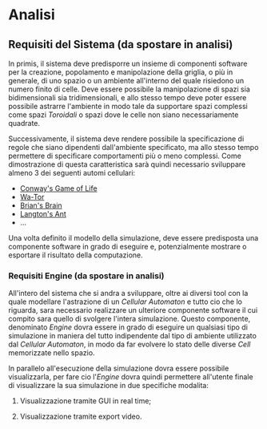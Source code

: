# Analisi

## Requisiti del Sistema (da spostare in analisi)

In primis, il sistema deve predisporre un insieme di componenti software per la
creazione, popolamento e manipolazione della griglia, o più in generale, di uno
spazio o un ambiente all'interno del quale risiedono un numero finito di celle.
Deve essere possibile la manipolazione di spazi sia bidimensionali sia
tridimensionali, e allo stesso tempo deve poter essere possibile astrarre
l'ambiente in modo tale da supportare spazi complessi come spazi *Toroidali* o
spazi dove le celle non siano necessariamente quadrate.

Successivamente, il sistema deve rendere possibile la specificazione di regole
che siano dipendenti dall'ambiente specificato, ma allo stesso tempo permettere
di specificare comportamenti più o meno complessi. Come dimostrazione di questa
caratteristica sarà quindi necessario sviluppare almeno 3 dei seguenti automi cellulari:

- [Conway's Game of Life](https://en.wikipedia.org/wiki/Conway%27s_Game_of_Life)
- [Wa-Tor](https://en.wikipedia.org/wiki/Wa-Tor)
- [Brian's Brain](https://en.wikipedia.org/wiki/Brian%27s_Brain)
- [Langton's Ant](https://en.wikipedia.org/wiki/Langton%27s_ant)
- ...

Una volta definito il modello della simulazione, deve essere predisposta una componente
software in grado di eseguire e, potenzialmente mostrare o esportare il risultato
della computazione.

### Requisiti Engine (da spostare in analisi)

All'intero del sistema che si andra a sviluppare, oltre ai diversi tool con la quale modellare l'astrazione di un _Cellular Automaton_ e tutto cio che lo riguarda, sara necessario realizzare un ulteriore componente software il cui compito sara quello di svolgere l'intera simulazione. Questo componente, denominato _Engine_ dovra essere in grado di eseguire un qualsiasi tipo di simulazione in maniera del tutto indipendente dal tipo di ambiente utilizzato dal _Cellular Automaton_, in modo da far evolvere lo stato delle diverse _Cell_ memorizzate nello spazio.

In parallelo all'esecuzione della simulazione dovra essere possibile visualizzarla, per fare cio l'_Engine_ dovra quindi permettere all'utente finale di visualizzare la sua simulazione in due specifiche modalita:

1. Visualizzazione tramite GUI in real time;

2. Visualizzazione tramite export video.
